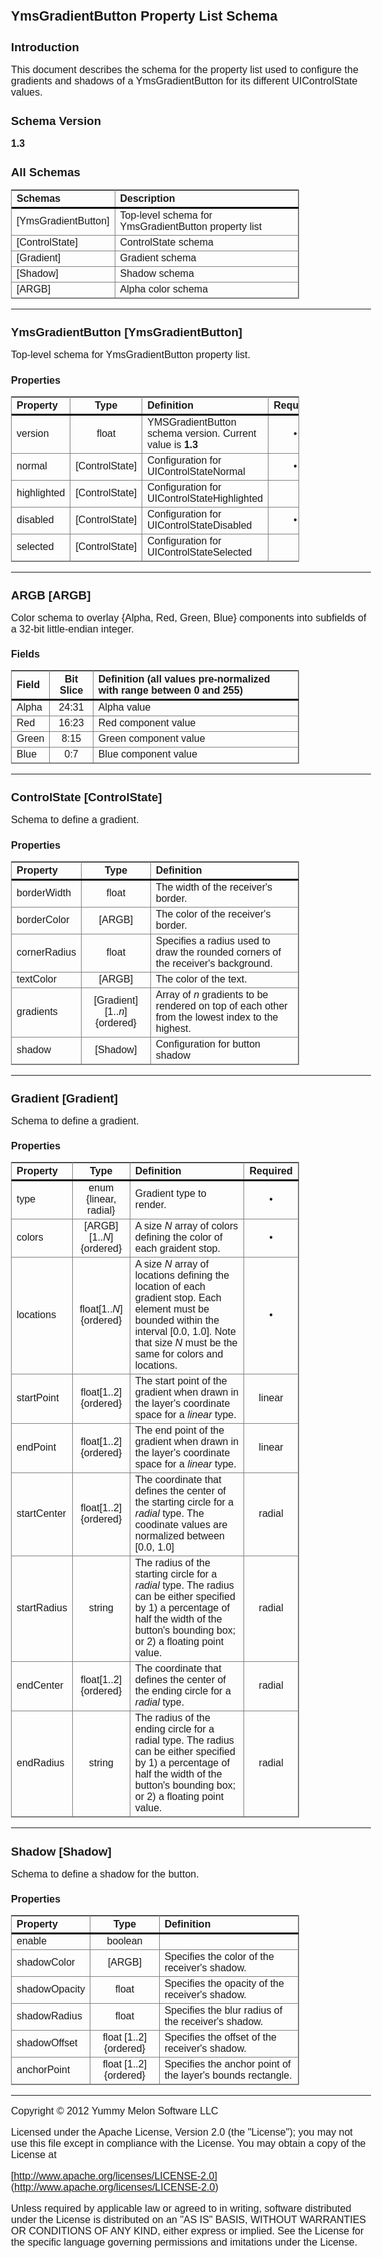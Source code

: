 <style>
body { margin: 0pt;
       padding: 0.5in;
       font-family: Helvetica;
       font-size: 12pt; }
       
h1 { font-size: 1.333em; }
h2 { font-size: 1.167em; page-break-before: always }
h3 { font-size: 1em; }

table {
   border-style: solid;
   border-width: 1px;
   border-color: grey;
   width: 80%;
   }
   
td {
   border-bottom: 1px solid grey;
   border-right: 1px solid grey;
}

th {
   border-bottom: 3px solid black;
   border-right: 1px solid grey;
}

pre {
     background-color: #ECECEC
}

</style>


# YmsGradientButton Property List Schema

## Introduction

This document describes the schema for the property list used to configure the gradients and shadows of a YmsGradientButton for its different UIControlState values.

## Schema Version
 
**1.3**

## All Schemas

| Schemas | Description | 
|:--|:--|
|[YmsGradientButton]|Top-level schema for YmsGradientButton property list|
|[ControlState]|ControlState schema|
|[Gradient]|Gradient schema|
|[Shadow]|Shadow schema|
|[ARGB]|Alpha color schema|

---

## YmsGradientButton [YmsGradientButton]

Top-level schema for YmsGradientButton property list.

### Properties

| Property | Type | Definition | Required |
|:--|:--:|:--|:--:|
|version|float|YMSGradientButton schema version. Current value is **1.3** | &bull; | 
|normal|[ControlState]| Configuration for UIControlStateNormal |&bull; | 
|highlighted|[ControlState]| Configuration for UIControlStateHighlighted | | 
|disabled|[ControlState]| Configuration for UIControlStateDisabled |&bull; | 
|selected|[ControlState]| Configuration for UIControlStateSelected | | 

---

## ARGB [ARGB]

Color schema to overlay {Alpha, Red, Green, Blue} components into subfields of a 32-bit little-endian integer.

### Fields

| Field | Bit Slice | Definition (all values pre-normalized with range between 0 and 255) |
|:--|:--:|:--|
|Alpha|24:31| Alpha value |
|Red|16:23| Red component value |
|Green|8:15| Green component value |
|Blue|0:7| Blue component value |

---

## ControlState [ControlState]

Schema to define a gradient.

### Properties

| Property | Type | Definition |
|:--|:--:|:--|
|borderWidth|float| The width of the receiver's border. |
|borderColor|[ARGB]| The color of the receiver's border. |
|cornerRadius|float| Specifies a radius used to draw the rounded corners of the receiver's background. |
|textColor|[ARGB]| The color of the text. |
|gradients|[Gradient] \[1..*n*\]{ordered}|Array of *n* gradients to be rendered on top of each other from the lowest index to the highest. |
|shadow|[Shadow]| Configuration for button shadow |

---

## Gradient [Gradient]

Schema to define a gradient.

### Properties

| Property | Type | Definition | Required |
|:--|:--:|:--|:--:|
|type|enum {linear, radial}|Gradient type to render.| &bull; |
|colors|[ARGB] \[1..*N*\]{ordered}| A size *N* array of colors defining the color of each graident stop. | &bull; |
|locations|float[1..*N*]{ordered}| A size *N* array of locations defining the location of each gradient stop. Each element must be bounded within the interval [0.0, 1.0]. Note that size *N* must be the same for colors and locations.|&bull; |
|startPoint|float[1..2]{ordered}| The start point of the gradient when drawn in the layer's coordinate space for a *linear* type. | linear |
|endPoint|float[1..2]{ordered}|  The end point of the gradient when drawn in the layer's coordinate space for a *linear* type. | linear | 
|startCenter|float[1..2]{ordered}| The coordinate that defines the center of the starting circle for a *radial* type. The coodinate values are normalized between [0.0, 1.0]  | radial | 
|startRadius|string | The radius of the starting circle for a *radial* type. The radius can be either specified by 1) a percentage of half the width of the button's bounding box; or 2) a floating point value.| radial |
|endCenter|float[1..2]{ordered}|  The coordinate that defines the center of the ending circle for a *radial* type. | radial |
|endRadius|string | The radius of the ending circle for a radial type. The radius can be either specified by 1) a percentage of half the width of the button's bounding box; or 2) a floating point value. | radial | 

---

## Shadow [Shadow]

Schema to define a shadow for the button.

### Properties

| Property | Type | Definition |
|:--|:--:|:--|
|enable|boolean| |
|shadowColor|[ARGB]| Specifies the color of the receiver's shadow. |
|shadowOpacity|float| Specifies the opacity of the receiver's shadow. |
|shadowRadius|float| Specifies the blur radius of the receiver's shadow. |
|shadowOffset|float [1..2]{ordered}| Specifies the offset of the receiver's shadow. |
|anchorPoint|float [1..2]{ordered}| Specifies the anchor point of the layer's bounds rectangle. |

---

Copyright &copy; 2012 Yummy Melon Software LLC

Licensed under the Apache License, Version 2.0 (the "License");
you may not use this file except in compliance with the License.
You may obtain a copy of the License at

[http://www.apache.org/licenses/LICENSE-2.0] (http://www.apache.org/licenses/LICENSE-2.0)

Unless required by applicable law or agreed to in writing, software
distributed under the License is distributed on an "AS IS" BASIS,
WITHOUT WARRANTIES OR CONDITIONS OF ANY KIND, either express or implied.
See the License for the specific language governing permissions and
imitations under the License.

